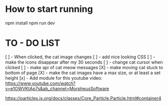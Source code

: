 # How to start running
npm install
npm run dev

# TO - DO LIST
[ ] - When clicked, the cat image changes
[ ] - add nice looking CSS
[ ] - make the icons disappear after my 30 seconds
[ ] - change cat cursor when clicked
[ ] - make api of cat meow messages
[X] - make moving cat stuck to bottom of page
[X] - make the cat images have a max size, or at least a set height
[x] - Add module for this youtube video: https://www.youtube.com/watch?v=e1OWVKtAp7s&ab_channel=MorpheusSoftware

https://particles.js.org/docs/classes/Core_Particle.Particle.html#container4
